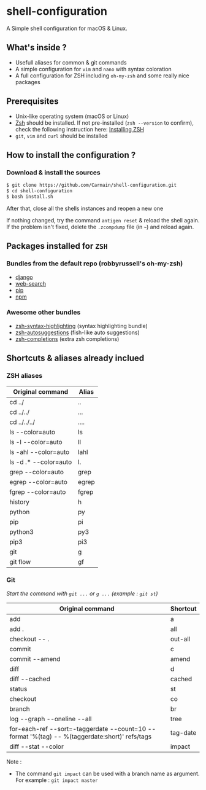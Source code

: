 # shell-configuration

A Simple shell configuration for macOS & Linux.

## What's inside ?

- Usefull aliases for common & git commands
- A simple configuration for `vim` and `nano` with syntax coloration
- A full configuration for ZSH including `oh-my-zsh` and some really nice packages

## Prerequisites

- Unix-like operating system (macOS or Linux)
- [Zsh](http://www.zsh.org) should be installed. If not pre-installed (`zsh --version` to confirm), check the following instruction here: [Installing ZSH](https://github.com/robbyrussell/oh-my-zsh/wiki/Installing-ZSH)
- `git`, `vim` and `curl` should be installed

## How to install the configuration ?

### Download & install the sources

```bash
$ git clone https://github.com/Carmain/shell-configuration.git
$ cd shell-configuration
$ bash install.sh
```

After that, close all the shells instances and reopen a new one

If nothing changed, try the command `antigen reset` & reload the shell again. If the problem isn't fixed, delete the `.zcompdump` file (in `~`) and reload again.

## Packages installed for `ZSH`

### Bundles from the default repo (robbyrussell's oh-my-zsh)

- [django](https://github.com/robbyrussell/oh-my-zsh/wiki/Plugins#django)
- [web-search](https://github.com/robbyrussell/oh-my-zsh/wiki/Plugins#web-search)
- [pip](https://github.com/robbyrussell/oh-my-zsh/wiki/Plugins#pip)
- [npm](https://github.com/robbyrussell/oh-my-zsh/wiki/Plugins#npm)

### Awesome other bundles

- [zsh-syntax-highlighting](https://github.com/zsh-users/zsh-syntax-highlighting) (syntax highlighting bundle)
- [zsh-autosuggestions](https://github.com/zsh-users/zsh-autosuggestions) (fish-like auto suggestions)
- [zsh-completions](https://github.com/zsh-users/zsh-completions) (extra zsh completions)

## Shortcuts & aliases already inclued

### ZSH aliases

| Original command       | Alias |
| ---------------------- | ----- |
| cd ../                 | ..    |
| cd ../../              | ...   |
| cd ../../../           | ....  |
| ls --color=auto        | ls    |
| ls -l --color=auto     | ll    |
| ls -ahl --color=auto   | lahl  |
| ls -d .\* --color=auto | l.    |
| grep --color=auto      | grep  |
| egrep --color=auto     | egrep |
| fgrep --color=auto     | fgrep |
| history                | h     |
| python                 | py    |
| pip                    | pi    |
| python3                | py3   |
| pip3                   | pi3   |
| git                    | g     |
| git flow               | gf    |

### Git

_Start the command with `git ...` or `g ...` (example : `git st`)_

| Original command                                                                              | Shortcut |
| --------------------------------------------------------------------------------------------- | -------- |
| add                                                                                           | a        |
| add .                                                                                         | all      |
| checkout -- .                                                                                 | out-all  |
| commit                                                                                        | c        |
| commit --amend                                                                                | amend    |
| diff                                                                                          | d        |
| diff --cached                                                                                 | cached   |
| status                                                                                        | st       |
| checkout                                                                                      | co       |
| branch                                                                                        | br       |
| log --graph --oneline --all                                                                   | tree     |
| for-each-ref --sort=-taggerdate --count=10 --format '%(tag) -- %(taggerdate:short)' refs/tags | tag-date |
| diff --stat --color                                                                           | impact   |

Note :

- The command `git impact` can be used with a branch name as argument. For example : `git impact master`
